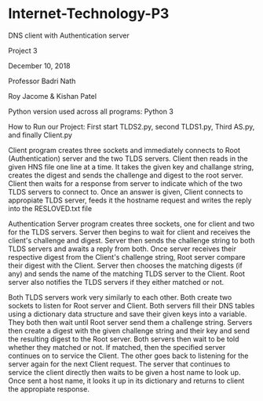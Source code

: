 # Internet-Technology-P3
DNS client with Authentication server

Project 3

December 10, 2018

Professor Badri Nath

Roy Jacome & Kishan Patel

Python version used across all programs: Python 3

How to Run our Project: First start TLDS2.py, second TLDS1.py, Third AS.py, and finally Client.py

Client program creates three sockets and immediately connects to Root (Authentication) server and the two TLDS servers. Client then reads in the given HNS file one line at a time. It takes the given key and challange string, creates the digest and sends the challenge and digest to the root server. Client then waits for a response from server to indicate which of the two TLDS servers to connect to. Once an answer is given, Client connects to appropiate TLDS server, feeds it the hostname request and writes the reply into the RESLOVED.txt file

Authentication Server program creates three sockets, one for client and two for the TLDS servers. Server then begins to wait for client and receives the client's challenge and digest. Server then sends the challenge string to both TLDS servers and awaits a reply from both. Once server receives their respective digest from the Client's challenge string, Root server compare their digest with the Client. Server then chooses the matching digests (if any) and sends the name of the matching TLDS server to the Client. Root server also notifies the TLDS servers if they either matched or not.

Both TLDS servers work very similarly to each other. Both create two sockets to listen for Root server and Client. Both servers fill their DNS tables using a dictionary data structure and save their given keys into a variable. They both then wait until Root server send them a challenge string. Servers then create a digest with the given challenge string and their key and send the resulting digest to the Root server. Both servers then wait to be told whether they matched or not. If matched, then the specified server continues on to service the Client. The other goes back to listening for the server again for the next Client request. The server that continues to service the client directly then waits to be given a host name to look up. Once sent a host name, it looks it up in its dictionary and returns to client the appropiate response.
